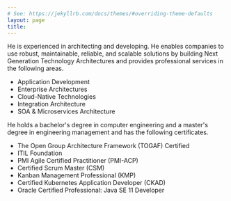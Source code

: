 ```yaml
---
# See: https://jekyllrb.com/docs/themes/#overriding-theme-defaults
layout: page
title: 
---
```

He is experienced in architecting and developing. He enables companies to use robust, maintainable, reliable, and scalable solutions by building Next Generation Technology Architectures and provides professional services in the following areas.

- Application Development
- Enterprise Architectures
- Cloud-Native Technologies
- Integration Architecture
- SOA & Microservices Architecture

He holds a bachelor's degree in computer engineering and a master's degree in engineering management and has the following certificates.

- The Open Group Architecture Framework (TOGAF) Certified
- ITIL Foundation
- PMI Agile Certified Practitioner (PMI-ACP)
- Certified Scrum Master (CSM)
- Kanban Management Professional (KMP)
- Certified Kubernetes Application Developer (CKAD)
- Oracle Certified Professional: Java SE 11 Developer
